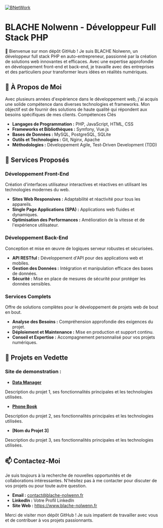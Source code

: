 [![BNetWork](https://www.blache-nolwenn.fr/public/image/logo/blache/logo-full.webp)](https://www.blache-nolwenn.fr)

# BLACHE Nolwenn - Développeur Full Stack PHP

👋 Bienvenue sur mon dépôt GitHub ! Je suis BLACHE Nolwenn, un développeur full stack PHP en auto-entrepreneur, passionné par la création de solutions web innovantes et efficaces. Avec une expertise approfondie en développement front-end et back-end, je travaille avec des entreprises et des particuliers pour transformer leurs idées en réalités numériques.

## 🚀 À Propos de Moi

Avec plusieurs années d'expérience dans le développement web, j'ai acquis une solide compétence dans diverses technologies et frameworks. Mon objectif est de fournir des solutions de haute qualité qui répondent aux besoins spécifiques de mes clients.
Compétences Clés

- **Langages de Programmation :** PHP, JavaScript, HTML, CSS
- **Frameworks et Bibliothèques :** Symfony, Vue.js
- **Bases de Données :** MySQL, PostgreSQL, SQLite
- **Outils et Technologies :** Git, Nginx, Apache
- **Méthodologies :** Développement Agile, Test-Driven Development (TDD)

## 💼 Services Proposés

### Développement Front-End

Création d'interfaces utilisateur interactives et réactives en utilisant les technologies modernes du web.

- **Sites Web Responsives :** Adaptabilité et réactivité pour tous les appareils.
- **Single Page Applications (SPA) :** Applications web fluides et dynamiques.
- **Optimisation des Performances :** Amélioration de la vitesse et de l'expérience utilisateur.

### Développement Back-End

Conception et mise en œuvre de logiques serveur robustes et sécurisées.

- **API RESTful :** Développement d'API pour des applications web et mobiles.
- **Gestion des Données :** Intégration et manipulation efficace des bases de données.
- **Sécurité :** Mise en place de mesures de sécurité pour protéger les données sensibles.

### Services Complets

Offre de solutions complètes pour le développement de projets web de bout en bout.

- **Analyse des Besoins :** Compréhension approfondie des exigences du projet.
- **Déploiement et Maintenance :** Mise en production et support continu.
- **Conseil et Expertise :** Accompagnement personnalisé pour vos projets numériques.

## 🌟 Projets en Vedette

### Site de demonstration :

- **[Data Manager](https://www.demo.data-manager.blache-nolwenn.fr)**


Description du projet 1, ses fonctionnalités principales et les technologies utilisées.

- **[Phone Book](https://www.demo.phone-book.blache-nolwenn.fr)**


Description du projet 2, ses fonctionnalités principales et les technologies utilisées.

- **[Nom du Projet 3]**


Description du projet 3, ses fonctionnalités principales et les technologies utilisées.

## 📫 Contactez-Moi

Je suis toujours à la recherche de nouvelles opportunités et de collaborations intéressantes. N'hésitez pas à me contacter pour discuter de vos projets ou pour toute autre question.

- **Email :** contact@blache-nolwenn.fr
- **LinkedIn :** Votre Profil LinkedIn
- **Site Web :** https://www.blache-nolwenn.fr

Merci de visiter mon dépôt GitHub ! Je suis impatient de travailler avec vous et de contribuer à vos projets passionnants.
